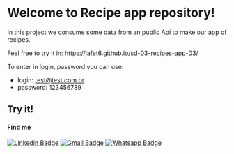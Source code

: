# Welcome to Recipe app repository!

In this project we consume some data from an public Api to make our app of recipes. 

Feel free to try it in: https://jafet6.github.io/sd-03-recipes-app-03/

To enter in login, password you can use:
  - login: test@test.com.br
  - password: 123456789

## Try it!

#### Find me

  [![Linkedin Badge](https://img.shields.io/badge/linkedin-%230077B5.svg?&style=for-the-badge&logo=linkedin&logoColor=white&link=https://www.linkedin.com/in/jafethenrique/)](https://www.linkedin.com/in/jafethenrique/) 
  [![Gmail Badge](https://img.shields.io/badge/gmail-D14836?&style=for-the-badge&logo=gmail&logoColor=white&link=mailto:jafetguerra6@gmail.com)](mailto:jafetguerra6@gmail.com)
  [![Whatsapp Badge](https://img.shields.io/badge/WHATSAPP-25D366?&style=for-the-badge&logo=whatsapp&logoColor=white)](https://api.whatsapp.com/send?phone=5531996471888&text=)
